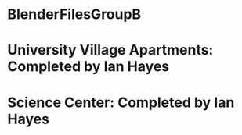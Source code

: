 # BlenderFilesGroupB
# University Village Apartments: Completed by Ian Hayes
# Science Center: Completed by Ian Hayes
